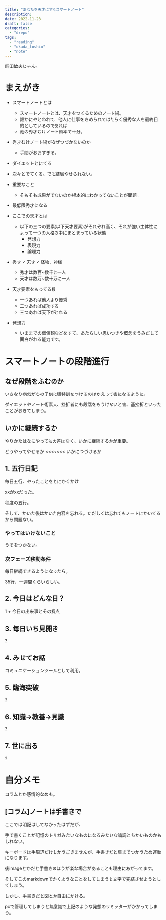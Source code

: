 ```yaml
---
title: "あなたを天才にするスマートノート"
description:
date: 2022-11-23
draft: false
categories:
  - "drepo"
tags:
  - "reading"
  - "okada_toshio"
  - "note"
---
```


岡田敏夫じゃん。

# まえがき

* スマートノートとは
  * スマートノートとは、天才をつくるためのノート術。
  * 誰かにやとわれて、他人に仕事をきめられてはたらく優秀な人を最終目的としているのであれば
  * 他の秀才むけノート術本で十分。

* 秀才むけノート術がなぜつづかないのか
  * 手間がおおすぎる。

* ダイエットとにてる
 * 次々とでてくる。でも結局やせられない。

* 重要なこと
  * そもそも成果がでないのか根本的にわかってないことが問題。

* 最低限秀才になる

* ここでの天才とは
  * 以下の三つの要素(以下天才要素)がそれぞれ高く、それが強い主体性によって一つの人格の中にまとまっている状態
	* 発想力
	* 表現力
	* 論理力

* 秀才 < 天才 < 怪物、神様
  * 秀才は数百~数千に一人
  * 天才は数万~数十万に一人

* 天才要素をもってる数
  * 一つあれば他人より優秀
  * 二つあれば成功する
  * 三つあれば天下がとれる

* 発想力
  * いままでの価値観などをすて、あたらしい思いつきや概念をうみだして面白がれる能力です。

# スマートノートの段階進行

## なぜ段階をふむのか

いきなり病気がちの子供に猛特訓をつけるのはかえって害になるように、

ダイエットやノート術素人、挫折者にも段階をもうけないと害、基挫折といったことがおきてしまう。

## いかに継続するか

やりかたはなにやっても大差はなく、いかに継続するかが重要。

どうやってやせるか <<<<<<< いかにつづけるか

## 1. 五行日記

毎日五行、やったことをとにかくかけ

xxがxxだった。

程度の五行。

そして、かいた後はかいた内容を忘れる。ただしくは忘れてもノートにかいてるから問題ない。

### やってはいけないこと

うそをつかない。

### 次フェーズ移動条件

毎日継続できるようになったら。

35行、一週間くらいらしい。

## 2. 今日はどんな日？

1 + 今日の出来事とその採点

## 3. 毎日いち見開き

?

## 4. みせてお話

コミュニケーションツールとして利用。

## 5. 臨海突破

?

## 6. 知識->教養->見識

?

## 7. 世に出る

?

# 自分メモ

コラムとか感情的なめも。

## [コラム]ノートは手書きで

ここでは明記はしてなかったはずだが、

手で書くことが記憶のトリガみたいなものになるみたいな論調とちかいものかもしれない。

キーボードは手周辺だけしかうごきませんが、手書きだと肩までつかうため運動になります。

後imageとかだと手書きのほうが楽な場合があることも理由にあがってます。

そしてこのmarkdownでかくようなことをしてしまうと文字で完結させようとしてしまう。

しかし、手書きだと図とか自由にかける。

pcで管理してしまうと無意識で上記のような発想のリミッターがかかってしまう。
